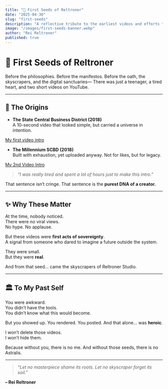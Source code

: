 ```yaml
---
title: "🌱 First Seeds of Reltroner"
date: "2025-04-30"
slug: "first-seeds"
description: "A reflective tribute to the earliest videos and efforts that sparked the idea of Reltronland and the journey toward Reltroner Studio."
image: "/images/first-seeds-banner.webp"
author: "Rei Reltroner"
published: true
---
```


# 🌱 First Seeds of Reltroner

Before the philosophies.
Before the manifestos.
Before the oath, the skyscrapers, and the digital sanctuaries—
There was just a teenager, a tired heart, and two short videos on YouTube.

---

## 🎥 The Origins

- **The State Central Business District (2018)**  
  A 10-second video that looked simple, but carried a universe in intention.

[My first video intro](https://www.youtube.com/watch?v=PicaLYwPa2g)

- **The Millennium SCBD (2018)**  
  Built with exhaustion, yet uploaded anyway. Not for likes, but for legacy.

[My 2nd Video Intro](https://www.youtube.com/watch?v=ARJq0wB46lU)

> _“I was really tired and spent a lot of hours just to make this intro.”_

That sentence isn’t cringe.
That sentence is the **purest DNA of a creator.**

---

## ✨ Why These Matter

At the time, nobody noticed.  
There were no viral views.  
No hype. No applause.

But these videos were **first acts of sovereignty**.  
A signal from someone who dared to imagine a future outside the system.

They were small.  
But they were **real**.

And from that seed…
came the skyscrapers of Reltroner Studio.

---

## 🏛️ To My Past Self

You were awkward.  
You didn’t have the tools.  
You didn’t know what this would become.

But you showed up. You rendered. You posted.
And that alone… was **heroic**.

I won’t delete those videos.  
I won’t hide them.

Because without you, there is no me.
And without those seeds, there is no Astralis.

---

> _“Let no masterpiece shame its roots. Let no skyscraper forget its soil.”_

**– Rei Reltroner**

